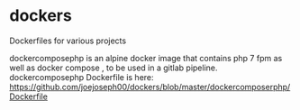 # dockers
Dockerfiles for various projects

dockercomposephp is an alpine docker image that contains php 7 fpm as well as docker compose , to be used in a gitlab pipeline.
dockercomposephp Dockerfile is here: https://github.com/joejoseph00/dockers/blob/master/dockercomposerphp/Dockerfile
